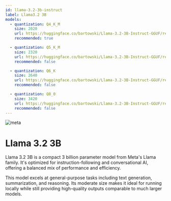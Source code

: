 ```yaml
---
id: llama-3.2-3b-instruct
label: Llama3.2 3B
models:
  - quantization: Q4_K_M
    size: 2020
    url: https://huggingface.co/bartowski/Llama-3.2-3B-Instruct-GGUF/resolve/main/Llama-3.2-3B-Instruct-Q4_K_M.gguf
    recommended: true

  - quantization: Q5_K_M
    size: 2320
    url: https://huggingface.co/bartowski/Llama-3.2-3B-Instruct-GGUF/resolve/main/Llama-3.2-3B-Instruct-Q5_K_M.gguf
    recommended: false

  - quantization: Q6_K
    size: 2640
    url: https://huggingface.co/bartowski/Llama-3.2-3B-Instruct-GGUF/resolve/main/Llama-3.2-3B-Instruct-Q6_K.gguf
    recommended: false

  - quantization: Q8_0
    size: 3420
    url: https://huggingface.co/bartowski/Llama-3.2-3B-Instruct-GGUF/resolve/main/Llama-3.2-3B-Instruct-Q8_0.gguf
    recommended: false
---
```


![meta](/images/meta.png)

# Llama 3.2 3B

Llama 3.2 3B is a compact 3 billion parameter model from Meta's Llama family. It's optimized for instruction-following and conversational AI, offering a balanced mix of performance and efficiency.

This model excels at general-purpose tasks including text generation, summarization, and reasoning. Its moderate size makes it ideal for running locally while still providing high-quality outputs comparable to much larger models.
